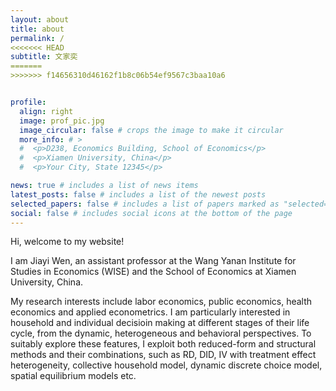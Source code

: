 ```yaml
---
layout: about
title: about
permalink: / 
<<<<<<< HEAD
subtitle: 文家奕
=======
>>>>>>> f14656310d46162f1b8c06b54ef9567c3baa10a6


profile:
  align: right
  image: prof_pic.jpg
  image_circular: false # crops the image to make it circular
  more_info: # >
  #  <p>D238, Economics Building, School of Economics</p>
  #  <p>Xiamen University, China</p>
  #  <p>Your City, State 12345</p>

news: true # includes a list of news items
latest_posts: false # includes a list of the newest posts
selected_papers: false # includes a list of papers marked as "selected={true}"
social: false # includes social icons at the bottom of the page
---
```


Hi, welcome to my website! 

I am Jiayi Wen, an assistant professor at the Wang Yanan Institute for Studies in Economics (WISE) and the School of Economics at Xiamen University, China.

My research interests include labor economics, public economics, health economics and applied econometrics. I am particularly interested in household and individual decisioin making at different stages of their life cycle, from the dynamic, heterogeneous and behavioral perspectives. To suitably explore these features, I exploit both reduced-form and structural methods and their combinations, such as RD, DID, IV with treatment effect heterogeneity, collective household model, dynamic discrete choice model, spatial equilibrium models etc.


